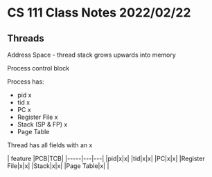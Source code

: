 # CS 111 Class Notes 2022/02/22

## Threads

Address Space - thread stack grows upwards into memory

Process control block

Process has:

* pid x
* tid x
* PC x
* Register File x
* Stack (SP & FP) x
* Page Table

Thread has all fields with an x

|&nbsp;feature&nbsp;|PCB|TCB|
|*-----*|*---*|*---*|
|pid|x|x|
|tid|x|x|
|PC|x|x|
|Register File|x|x|
|Stack|x|x|
|Page Table|x| |
